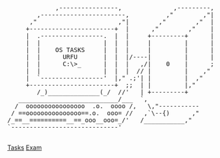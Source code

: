 
<pre>

             ,----------------,              ,---------,
        ,-----------------------,          ,"        ,"|
      ,"                      ,"|        ,"        ,"  |
     +-----------------------+  |      ,"        ,"    |
     |  .-----------------.  |  |     +---------+      |
     |  |                 |  |  |     |         |      |
     |  |    OS TASKS     |  |  |     |         |      |
     |  |      URFU       |  |  |/----|         |      |
     |  |      C:\>_      |  |  |   ,/|    0    |      ;
     |  |                 |  |  |  // |         |    ,"
     |  `-----------------'  |," .;'| |         |  ,"
     +-----------------------+  ;;  | |         |,"     
        /_)______________(_/  //'   | +---------+
   ___________________________/___  `,
  /  oooooooooooooooo  .o.  oooo /,   \,"-----------
 / ==ooooooooooooooo==.o.  ooo= //   ,`\--{)      ,"
/_==__==========__==_ooo__ooo=_/'   /___________,"
`-----------------------------'

</pre>

<a href="https://github.com/rq-dev/OS-Tasks/blob/master/%D0%9F%D1%80%D0%B0%D0%BA%D1%82%D0%B8%D1%87%D0%B5%D1%81%D0%BA%D0%B8%D0%B5%20%D0%B4%D0%BE%D0%BC%D0%B0%D1%88%D0%BD%D0%B8%D0%B5%20%D0%B7%D0%B0%D0%B4%D0%B0%D0%BD%D0%B8%D1%8F%20(%D1%81%D1%82%D1%83%D0%B4%D0%B5%D0%BD%D1%82%D0%B0%D0%BC).pdf" target="_blank" title="Формулировки задач." style="text-decoration:underline;">Tasks</a>
<a href="https://github.com/rq-dev/OS-Tasks/blob/master/OS_19_exam_quest.docx" target="_blank" title="Вопросы к экзамену." style="text-decoration:underline;">Exam</a>
